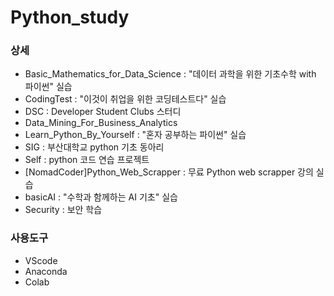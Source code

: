 # Python_study
### 상세
- Basic_Mathematics_for_Data_Science : "데이터 과학을 위한 기초수학 with 파이썬" 실습
- CodingTest : "이것이 취업을 위한 코딩테스트다" 실습
- DSC : Developer Student Clubs 스터디
- Data_Mining_For_Business_Analytics
- Learn_Python_By_Yourself : "혼자 공부하는 파이썬" 실습
- SIG : 부산대학교 python 기초 동아리
- Self : python 코드 연습 프로젝트
- [NomadCoder]Python_Web_Scrapper : 무료 Python web scrapper 강의 실습
- basicAI : "수학과 함께하는 AI 기초" 실습 
- Security : 보안 학습

### 사용도구
- VScode
- Anaconda
- Colab
